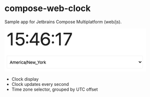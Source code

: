 # compose-web-clock
Sample app for Jetbrains Compose Multiplatform (web/js).

![Screenshot](docs/images/screenshot.png)

* Clock display
* Clock updates every second
* Time zone selector, grouped by UTC offset